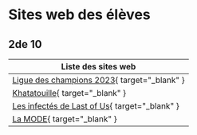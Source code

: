 # Sites web des élèves

## 2de 10

| Liste des sites web                             |
| ----------------------------------------------- |
| [Ligue des champions 2023](sites_eleves/2de10/tirage_ldc/siteldc.html){ target="_blank" } |
| [Khatatouille](sites_eleves/2de10/khatatouille/index.html){ target="_blank" } |
| [Les infectés de Last of Us](sites_eleves/2de10/last_of_us/index.html){ target="_blank" } |
| [La MODE](sites_eleves/2de10/la_mode/index.html){ target="_blank" } |